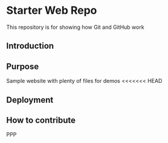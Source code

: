 # Starter Web Repo

This repository is for showing how Git and GitHub work

## Introduction

## Purpose

Sample website with plenty of files for demos
<<<<<<< HEAD

## Deployment

## How to contribute
PPP
